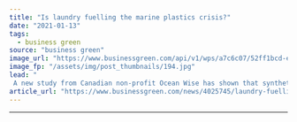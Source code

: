 ```yaml
---
title: "Is laundry fuelling the marine plastics crisis?"
date: "2021-01-13"
tags: 
  - business green
source: "business green"
image_url: "https://www.businessgreen.com/api/v1/wps/a7c6c07/52ff1bcd-ebcd-4925-b57a-21b5f8dca67c/5/Arctic-ice-185x114.jpg"
image_fp: "/assets/img/post_thumbnails/194.jpg"
lead: "
 A new study from Canadian non-profit Ocean Wise has shown that synthetic fibres, many released from clothing and textiles during domestic laundry, make up a large proportion of microplastics in the Arctic Ocean ..."
article_url: "https://www.businessgreen.com/news/4025745/laundry-fuelling-marine-plastics-crisis"
---
```


---
